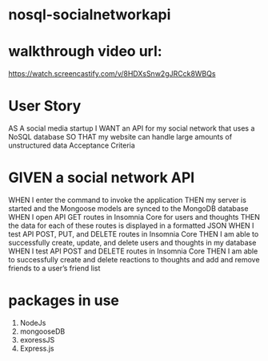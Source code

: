 # nosql-socialnetworkapi

# walkthrough video url:
https://watch.screencastify.com/v/8HDXsSnw2gJRCck8WBQs

# User Story
AS A social media startup
I WANT an API for my social network that uses a NoSQL database
SO THAT my website can handle large amounts of unstructured data
Acceptance Criteria

# GIVEN a social network API
WHEN I enter the command to invoke the application
THEN my server is started and the Mongoose models are synced to the MongoDB database
WHEN I open API GET routes in Insomnia Core for users and thoughts
THEN the data for each of these routes is displayed in a formatted JSON
WHEN I test API POST, PUT, and DELETE routes in Insomnia Core
THEN I am able to successfully create, update, and delete users and thoughts in my database
WHEN I test API POST and DELETE routes in Insomnia Core
THEN I am able to successfully create and delete reactions to thoughts and add and remove friends to a user’s friend list

# packages in use
1. NodeJs
2. mongooseDB
3. exoressJS
4. Express.js
